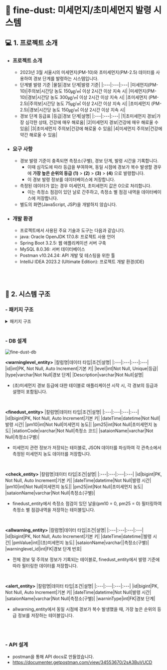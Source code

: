 # 🌿 fine-dust: 미세먼지/초미세먼지 발령 시스템
## 💻 1. 프로젝트 소개
 - ### 프로젝트 소개
   - 2023년 3월 서울시의 미세먼지(PM-10)와 초미세먼지(PM-2.5) 데이터를 사용하여 경보 단계를 발령하는 시스템입니다.
   - 단계별 발령 기준
     |물질|경보 단계|발령 기준|
     |:---|:---|:---|
     |미세먼지(PM-10)|주의보|시간당 농도 150㎍/㎥ 이상 2시간 이상 지속 시|
     |미세먼지(PM-10)|경보|시간당 농도 300㎍/㎥ 이상 2시간 이상 지속 시|
     |초미세먼지 (PM-2.5)|주의보|시간당 농도 75㎍/㎥ 이상 2시간 이상 지속 시|
     |초미세먼지 (PM-2.5)|경보|시간당 농도 150㎍/㎥ 이상 2시간 이상 지속 시|
   - 경보 단계 등급표
     |등급|경보 단계|설명|
     |:---|:---|:---|
     |1|초미세먼지 경보|가장 심각한 상태, 건강에 매우 해로움|
     |2|미세먼지 경보|건강에 매우 해로울 수 있음|
     |3|초미세먼지 주의보|건강에 해로울 수 있음|
     |4|미세먼지 주의보|건강에 약간 해로울 수 있음|
  
 - ### 요구 사항
   - 경보 발령 기준이 충족되면 측정소(구별), 경보 단계, 발령 시간을 기록합니다. 
     - 이때 심각도에 따라 등급을 부여하며, 동일 시점에 경보가 복수 발생할 경우에 **가장 높은 순위의 등급** **(1)** > **(2)** > **(3)** > **(4)** 으로 발령합니다.
     - 이 경보 발령 정보를 데이터베이스에 저장합니다.
   - 측정된 데이터가 없는 경우 미세먼지, 초미세먼지 값은 0으로 처리합니다.
     - 이는 측정소 점검이 있던 날로 간주하고, 측정소 별 점검 내역을 데이터베이스에 저장합니다.
   - 별도의 화면(JavaScript, JSP)을 개발하지 않습니다.
  
- ### 개발 환경
  - 프로젝트에서 사용된 주요 기술과 도구는 다음과 같습니다.
  - java: Oracle OpenJDK 17.0.8: 프로젝트 사용 언어
  - Spring Boot 3.2.5: 웹 애플리케이션 서버 구축
  - MySQL 8.0.36: 서버 데이터베이스
  - Postman v10.24.24: API 개발 및 테스팅을 위한 툴
  - IntelliJ IDEA 2023.2 (Ultimate Edition): 프로젝트 개발 환경(IDE)

  </br></br>

## 📄 2. 시스템 구조
### - 패키지 구조

 <details>
  <summary>패키지 구조</summary>
  
  ``` 
📦src
 ┣ 📂main
 ┃ ┣ 📂java
 ┃ ┃ ┗ 📂com
 ┃ ┃ ┃ ┗ 📂example
 ┃ ┃ ┃ ┃ ┗ 📂finedust
 ┃ ┃ ┃ ┃ ┃ ┣ 📂controller
 ┃ ┃ ┃ ┃ ┃ ┃ ┗ 📜MainController.java
 ┃ ┃ ┃ ┃ ┃ ┣ 📂data
 ┃ ┃ ┃ ┃ ┃ ┃ ┗ 📜JsonData.java
 ┃ ┃ ┃ ┃ ┃ ┣ 📂entity
 ┃ ┃ ┃ ┃ ┃ ┃ ┣ 📜AlertEntity.java
 ┃ ┃ ┃ ┃ ┃ ┃ ┣ 📜AllWarningEntity.java
 ┃ ┃ ┃ ┃ ┃ ┃ ┣ 📜CheckEntity.java
 ┃ ┃ ┃ ┃ ┃ ┃ ┣ 📜FineDustEntity.java
 ┃ ┃ ┃ ┃ ┃ ┃ ┗ 📜WarningLevelEntity.java
 ┃ ┃ ┃ ┃ ┃ ┣ 📂repository
 ┃ ┃ ┃ ┃ ┃ ┃ ┣ 📜AlertRepository.java
 ┃ ┃ ┃ ┃ ┃ ┃ ┣ 📜AllWarningRepository.java
 ┃ ┃ ┃ ┃ ┃ ┃ ┣ 📜CheckRepository.java
 ┃ ┃ ┃ ┃ ┃ ┃ ┣ 📜FineDustRepository.java
 ┃ ┃ ┃ ┃ ┃ ┃ ┗ 📜WarningLevelRepository.java
 ┃ ┃ ┃ ┃ ┃ ┣ 📂service
 ┃ ┃ ┃ ┃ ┃ ┃ ┣ 📜AlertService.java
 ┃ ┃ ┃ ┃ ┃ ┃ ┣ 📜AllWarningService.java
 ┃ ┃ ┃ ┃ ┃ ┃ ┣ 📜CheckService.java
 ┃ ┃ ┃ ┃ ┃ ┃ ┣ 📜FineDustService.java
 ┃ ┃ ┃ ┃ ┃ ┃ ┗ 📜JsonFileService.java
 ┃ ┃ ┃ ┃ ┃ ┗ 📜FineDustApplication.java
 ┃ ┗ 📂resources
 ┃ ┃ ┣ 📂static
 ┃ ┃ ┣ 📂templates
 ┃ ┃ ┣ 📜application.properties
 ┃ ┃ ┣ 📜data.json
 ┃ ┃ ┗ 📜data.sql
 ┗ 📂test
 ┃ ┗ 📂java
 ┃ ┃ ┗ 📂com
 ┃ ┃ ┃ ┗ 📂example
 ┃ ┃ ┃ ┃ ┗ 📂finedust
 ┃ ┃ ┃ ┃ ┃ ┗ 📜FineDustApplicationTests.java
  ```

  </details>
  </br>

### - DB 설계
![fine-dust-db](https://github.com/hhhhh1hhhh/fine-dust-warning-system/assets/93113812/822a4298-4fa1-4dca-8cd1-44b84f6c0a06)

**<warninglevel_entity>**
  |칼럼명|데이터 타입|조건|설명|
  |:---|:---|:---|:---|
  |id|int|PK, Not Null, Auto Increment|기본 키|
  |level|int|Not Null, Unique|등급|
  |type|varchar|Not Null|경보 단계|
  |Description|varchar|Not Null|설명|
 - (초)미세먼지 경보 등급에 대한 테이블로 애플리케이션 시작 시, 각 경보의 등급과 설명이 포함됩니다.
</br>

**<finedust_entity>**
  |칼럼명|데이터 타입|조건|설명|
  |:---|:---|:---|:---|
  |id|bigint|PK, Not Null, Auto Increment|기본 키|
  |dateTime|datetime|Not Null|발령 시간|
  |pm10|int|Not Null|미세먼지 농도||
  |pm25|int|Not Null|초미세먼지 농도|
  |stationCode|varchar|Not Null|측정소 코드|
  |sataionName|varchar|Not Null|측정소(구별)|
 - 미세먼지 관련 정보가 저장되는 테이블로, JSON 데이터를 파싱하여 각 관측소에서 측정된 미세먼지 농도 데이터를 저장합니다.
</br>

**<check_entity>**
  |칼럼명|데이터 타입|조건|설명|
  |:---|:---|:---|:---|
  |id|bigint|PK, Not Null, Auto Increment|기본 키|
  |dateTime|datetime|Not Null|발령 시간|
  |pm10|int|Not Null|미세먼지 농도||
  |pm25|int|Not Null|초미세먼지 농도|
  |sataionName|varchar|Not Null|측정소(구별)|
  - finedust_entity에서 측정소 점검이 있던 날을(pm10 = 0, pm25 = 0) 필터링하여 측정소 별 점검내역을 저장하는 테이블입니다.
</br>

**<allwarning_entity>**
  |칼럼명|데이터 타입|조건|설명|
  |:---|:---|:---|:---|
  |id|bigint|PK, Not Null, Auto Increment|기본 키|
  |dateTime|datetime||발령 시간|
  |pmValue|int||(초)미세먼지 농도|
  |sataionName|varchar||측정소(구별)|
  |warninglevel_id|int|FK|경보 단계 번호|
  - 전체 경보 및 주의보 정보가 기록되는 테이블로, finedust_entity에서 발령 기준에 따라 필터링한 데이터를 저장합니다.
</br>

**<alert_entity>**
  |칼럼명|데이터 타입|조건|설명|
  |:---|:---|:---|:---|
  |id|bigint|PK, Not Null, Auto Increment|기본 키|
  |dateTime|datetime|Not Null|발령 시간|
  |sataionName|varchar|Not Null|측정소(구별)|
  |warninType|int|FK|경보 단계|
  - allwarning_entity에서 동일 시점에 경보가 복수 발생했을 때, 가장 높은 순위의 등급 정보를 저장하는 테이블입니다.
</br>
</br>

### - API 설계
- postman을 통해 API docs로 만들었습니다.
- https://documenter.getpostman.com/view/34553670/2sA3BuVUCD

